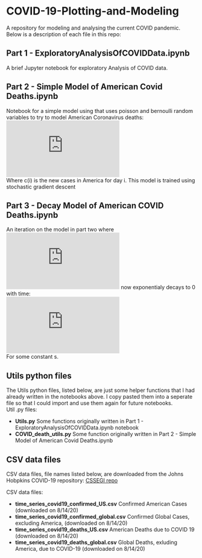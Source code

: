 # COVID-19-Plotting-and-Modeling

A repository for modeling and analysing the current COVID pandemic. Below is a description of each file in this repo:

## Part 1 - ExploratoryAnalysisOfCOVIDData.ipynb
A brief Jupyter notebook for exploratory Analysis of COVID data.

## Part 2 - Simple Model of American Covid Deaths.ipynb
Notebook for a simple model using that uses poisson and bernoulli random variables to try to model American Coronavirus deaths: 
![equation](https://latex.codecogs.com/gif.latex?%5Chat%7Bd_%7Bn%7D%7D%3D%5Csum_%7Bi%3D1%7D%5E%7Bn%7D%20p_%7Bdeath%7D%20%5Ccdot%20possion%28n-i%29%20%5Ccdot%20c%28i%29) <br/>
Where c(i) is the new cases in America for day i. This model is trained using stochastic gradient descent

## Part 3 - Decay Model of American COVID Deaths.ipynb
An iteration on the model in part two where ![equation](https://latex.codecogs.com/gif.latex?p_%7Bdeath%7D) now exponentialy decays to 0 with time: <br/>
![equation](https://latex.codecogs.com/gif.latex?p_%7Bdeath%7D%20%5Cpropto%20e%5E%7B-s%20%5Ccdot%20t%7D) <br/>
For some constant s.

## Utils python files
The Utils python files, listed below, are just some helper functions that I had already written in the notebooks above. I copy pasted them into a seperate file so that I could import and use them again for future notebooks. <br/>
Util .py files:
- **Utils.py** Some functions originally written in Part 1 - ExploratoryAnalysisOfCOVIDData.ipynb notebook
- **COVID_death_utils.py** Some function originally written in Part 2 - Simple Model of American Covid Deaths.ipynb

## CSV data files
CSV data files, file names listed below, are downloaded from the Johns Hobpkins COVID-19 repository: [CSSEGI repo](https://github.com/CSSEGISandData/COVID-19) <br/>

CSV data files:
- **time_series_covid19_confirmed_US.csv** Confirmed American Cases (downloaded on 8/14/20)
- **time_series_covid19_confirmed_global.csv** Confirmed Global Cases, excluding America, (downloaded on 8/14/20)
- **time_series_covid19_deaths_US.csv** American Deaths due to COVID 19 (downloaded on 8/14/20)
- **time_series_covid19_deaths_global.csv** Global Deaths, exluding America, due to COVID-19 (downloaded on 8/14/20)
